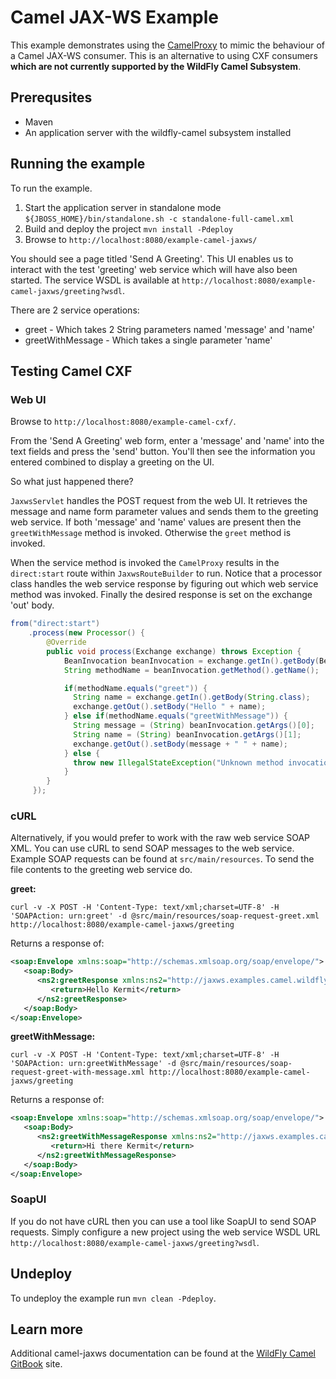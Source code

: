# Camel JAX-WS Example

This example demonstrates using the [CamelProxy](http://camel.apache.org/using-camelproxy.html) to mimic the behaviour
of a Camel JAX-WS consumer. This is an alternative to using CXF consumers **which are not currently supported by the WildFly Camel Subsystem**.

## Prerequsites

* Maven
* An application server with the wildfly-camel subsystem installed

## Running the example

To run the example.

1. Start the application server in standalone mode `${JBOSS_HOME}/bin/standalone.sh -c standalone-full-camel.xml`
2. Build and deploy the project `mvn install -Pdeploy`
3. Browse to `http://localhost:8080/example-camel-jaxws/`

You should see a page titled 'Send A Greeting'. This UI enables us to interact with the test 'greeting' web service which will have also been
started. The service WSDL is available at `http://localhost:8080/example-camel-jaxws/greeting?wsdl`.

There are 2 service operations:

* greet - Which takes 2 String parameters named 'message' and 'name'
* greetWithMessage - Which takes a single parameter 'name'

## Testing Camel CXF

### Web UI

Browse to `http://localhost:8080/example-camel-cxf/`.

From the 'Send A Greeting' web form, enter a 'message' and 'name' into the text fields and press the 'send' button. You'll then
see the information you entered combined to display a greeting on the UI.

So what just happened there?

`JaxwsServlet` handles the POST request from the web UI. It retrieves the message and name form parameter values and sends them to the
greeting web service. If both 'message' and 'name' values are present then the `greetWithMessage` method is invoked. Otherwise the `greet` method is invoked.

When the service method is invoked the `CamelProxy` results in the `direct:start` route within `JaxwsRouteBuilder` to run. Notice that a processor class
handles the web service response by figuring out which web service method was invoked. Finally the desired response is set on the exchange 'out' body.

```java
from("direct:start")
    .process(new Processor() {
        @Override
        public void process(Exchange exchange) throws Exception {
            BeanInvocation beanInvocation = exchange.getIn().getBody(BeanInvocation.class);
            String methodName = beanInvocation.getMethod().getName();

            if(methodName.equals("greet")) {
              String name = exchange.getIn().getBody(String.class);
              exchange.getOut().setBody("Hello " + name);
            } else if(methodName.equals("greetWithMessage")) {
              String message = (String) beanInvocation.getArgs()[0];
              String name = (String) beanInvocation.getArgs()[1];
              exchange.getOut().setBody(message + " " + name);
            } else {
              throw new IllegalStateException("Unknown method invocation " + methodName);
            }
        }
     });
```

### cURL

Alternatively, if you would prefer to work with the raw web service SOAP XML. You can use cURL to send SOAP messages to the web service. Example
SOAP requests can be found at `src/main/resources`. To send the file contents to the greeting web service do.

**greet:**
```
curl -v -X POST -H 'Content-Type: text/xml;charset=UTF-8' -H 'SOAPAction: urn:greet' -d @src/main/resources/soap-request-greet.xml http://localhost:8080/example-camel-jaxws/greeting
```

Returns a response of:

```xml
<soap:Envelope xmlns:soap="http://schemas.xmlsoap.org/soap/envelope/">
   <soap:Body>
      <ns2:greetResponse xmlns:ns2="http://jaxws.examples.camel.wildfly.org/">
         <return>Hello Kermit</return>
      </ns2:greetResponse>
   </soap:Body>
</soap:Envelope>
```


**greetWithMessage:**
```
curl -v -X POST -H 'Content-Type: text/xml;charset=UTF-8' -H 'SOAPAction: urn:greetWithMessage' -d @src/main/resources/soap-request-greet-with-message.xml http://localhost:8080/example-camel-jaxws/greeting
```

Returns a response of:

```xml
<soap:Envelope xmlns:soap="http://schemas.xmlsoap.org/soap/envelope/">
   <soap:Body>
      <ns2:greetWithMessageResponse xmlns:ns2="http://jaxws.examples.camel.wildfly.org/">
         <return>Hi there Kermit</return>
      </ns2:greetWithMessageResponse>
   </soap:Body>
</soap:Envelope>
```

### SoapUI

If you do not have cURL then you can use a tool like SoapUI to send SOAP requests. Simply configure a new project using
the web service WSDL URL `http://localhost:8080/example-camel-jaxws/greeting?wsdl`.

## Undeploy
    
To undeploy the example run `mvn clean -Pdeploy`.

## Learn more

Additional camel-jaxws documentation can be found at the [WildFly Camel GitBook](http://wildflyext.gitbooks.io/wildfly-camel/content/javaee/jaxws.html
) site.
